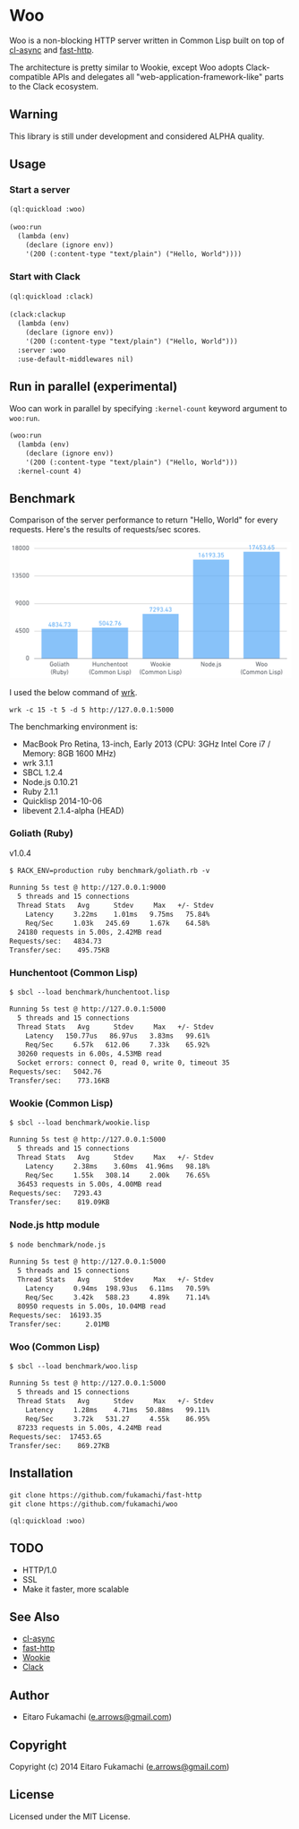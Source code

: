 # Woo

Woo is a non-blocking HTTP server written in Common Lisp built on top of [cl-async](http://orthecreedence.github.com/cl-async) and [fast-http](https://github.com/fukamachi/fast-http).

The architecture is pretty similar to Wookie, except Woo adopts Clack-compatible APIs and delegates all "web-application-framework-like" parts to the Clack ecosystem.

## Warning

This library is still under development and considered ALPHA quality.

## Usage

### Start a server

```common-lisp
(ql:quickload :woo)

(woo:run
  (lambda (env)
    (declare (ignore env))
    '(200 (:content-type "text/plain") ("Hello, World"))))
```

### Start with Clack

```common-lisp
(ql:quickload :clack)

(clack:clackup
  (lambda (env)
    (declare (ignore env))
    '(200 (:content-type "text/plain") ("Hello, World")))
  :server :woo
  :use-default-middlewares nil)
```

## Run in parallel (experimental)

Woo can work in parallel by specifying `:kernel-count` keyword argument to `woo:run`.

```common-lisp
(woo:run
  (lambda (env)
    (declare (ignore env))
    '(200 (:content-type "text/plain") ("Hello, World")))
  :kernel-count 4)
```

## Benchmark

Comparison of the server performance to return "Hello, World" for every requests. Here's the results of requests/sec scores.

![Benchmark Results](images/benchmark.png)

I used the below command of [wrk](https://github.com/wg/wrk).

```
wrk -c 15 -t 5 -d 5 http://127.0.0.1:5000
```

The benchmarking environment is:

* MacBook Pro Retina, 13-inch, Early 2013 (CPU: 3GHz Intel Core i7 / Memory: 8GB 1600 MHz)
* wrk 3.1.1
* SBCL 1.2.4
* Node.js 0.10.21
* Ruby 2.1.1
* Quicklisp 2014-10-06
* libevent 2.1.4-alpha (HEAD)

### Goliath (Ruby)

v1.0.4

```
$ RACK_ENV=production ruby benchmark/goliath.rb -v
```

```
Running 5s test @ http://127.0.0.1:9000
  5 threads and 15 connections
  Thread Stats   Avg      Stdev     Max   +/- Stdev
    Latency     3.22ms    1.01ms   9.75ms   75.84%
    Req/Sec     1.03k   245.69     1.67k    64.58%
  24180 requests in 5.00s, 2.42MB read
Requests/sec:   4834.73
Transfer/sec:    495.75KB
```

### Hunchentoot (Common Lisp)

```
$ sbcl --load benchmark/hunchentoot.lisp
```

```
Running 5s test @ http://127.0.0.1:5000
  5 threads and 15 connections
  Thread Stats   Avg      Stdev     Max   +/- Stdev
    Latency   150.77us   86.97us   3.83ms   99.61%
    Req/Sec     6.57k   612.06     7.33k    65.92%
  30260 requests in 6.00s, 4.53MB read
  Socket errors: connect 0, read 0, write 0, timeout 35
Requests/sec:   5042.76
Transfer/sec:    773.16KB
```

### Wookie (Common Lisp)

```
$ sbcl --load benchmark/wookie.lisp
```

```
Running 5s test @ http://127.0.0.1:5000
  5 threads and 15 connections
  Thread Stats   Avg      Stdev     Max   +/- Stdev
    Latency     2.38ms    3.60ms  41.96ms   98.18%
    Req/Sec     1.55k   308.14     2.00k    76.65%
  36453 requests in 5.00s, 4.00MB read
Requests/sec:   7293.43
Transfer/sec:    819.09KB
```

### Node.js http module

```
$ node benchmark/node.js
```

```
Running 5s test @ http://127.0.0.1:5000
  5 threads and 15 connections
  Thread Stats   Avg      Stdev     Max   +/- Stdev
    Latency     0.94ms  198.93us   6.11ms   70.59%
    Req/Sec     3.42k   588.23     4.89k    71.14%
  80950 requests in 5.00s, 10.04MB read
Requests/sec:  16193.35
Transfer/sec:      2.01MB
```

### Woo (Common Lisp)

```
$ sbcl --load benchmark/woo.lisp
```

```
Running 5s test @ http://127.0.0.1:5000
  5 threads and 15 connections
  Thread Stats   Avg      Stdev     Max   +/- Stdev
    Latency     1.28ms    4.71ms  50.88ms   99.11%
    Req/Sec     3.72k   531.27     4.55k    86.95%
  87233 requests in 5.00s, 4.24MB read
Requests/sec:  17453.65
Transfer/sec:    869.27KB
```

## Installation

```
git clone https://github.com/fukamachi/fast-http
git clone https://github.com/fukamachi/woo
```

```common-lisp
(ql:quickload :woo)
```

## TODO

* HTTP/1.0
* SSL
* Make it faster, more scalable

## See Also

* [cl-async](http://orthecreedence.github.com/cl-async)
* [fast-http](https://github.com/fukamachi/fast-http)
* [Wookie](http://wookie.beeets.com)
* [Clack](http://clacklisp.org/)

## Author

* Eitaro Fukamachi (e.arrows@gmail.com)

## Copyright

Copyright (c) 2014 Eitaro Fukamachi (e.arrows@gmail.com)

## License

Licensed under the MIT License.
